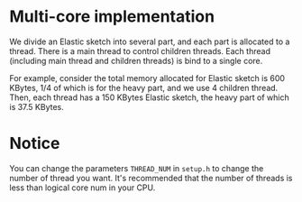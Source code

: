 # Multi-core implementation

We divide an Elastic sketch into several part, and each part is allocated to a thread.
There is a main thread to control children threads.
Each thread (including main thread and children threads) is bind to a single core.

For example, consider the total memory allocated for Elastic sketch is 600 KBytes, 1/4 of which is for the heavy part, and we use 4 children thread.
Then, each thread has a 150 KBytes Elastic sketch, the heavy part of which is 37.5 KBytes.

# Notice
You can change the parameters `THREAD_NUM` in `setup.h` to change the number of thread you want.
It's recommended that the number of threads is less than logical core num in your CPU.

